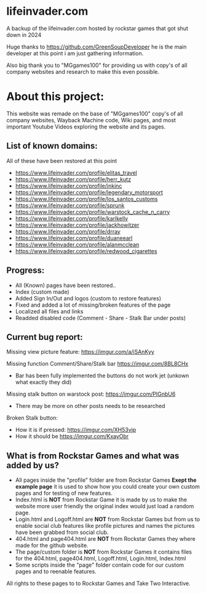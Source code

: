 # lifeinvader.com
A backup of the lifeinvader.com hosted by rockstar games that got shut down in 2024

Huge thanks to https://github.com/GreenSoupDeveloper he is the main developer at this point i am just gathering information.

Also big thank you to "MGgames100" for providing us with copy's of all company websites and research to make this even possible.

# About this project:
This website was remade on the base of "MGgames100" copy's of all company websites, Wayback Machine code, Wiki pages, and most important Youtube Videos exploring the website and its pages.

## List of known domains:
All of these have been restored at this point
- https://www.lifeinvader.com/profile/elitas_travel
- https://www.lifeinvader.com/profile/herr_kutz
- https://www.lifeinvader.com/profile/inkinc
- https://www.lifeinvader.com/profile/legendary_motorsport
- https://www.lifeinvader.com/profile/los_santos_customs
- https://www.lifeinvader.com/profile/sprunk
- https://www.lifeinvader.com/profile/warstock_cache_n_carry
- https://www.lifeinvader.com/profile/karlkelly 
- https://www.lifeinvader.com/profile/jackhowitzer
- https://www.lifeinvader.com/profile/drray
- https://www.lifeinvader.com/profile/duaneearl
- https://www.lifeinvader.com/profile/alanmcclean
- https://www.lifeinvader.com/profile/redwood_cigarettes

## Progress:
- All (Known) pages have been restored..
- Index (custom made)
- Added Sign In/Out and logos (custom to restore features)
- Fixed and added a lot of missing/broken features of the page
- Localized all files and links
- Readded disabled code (Comment - Share - Stalk Bar under posts)

## Current bug report:

Missing view picture feature: https://imgur.com/a/iSAnKyy

Missing function Comment/Share/Stalk bar https://imgur.com/8BL8CHx 
- Bar has been fully implemented the buttons do not work jet (unkown what exactly they did)

Missing stalk button on warstock post: https://imgur.com/PIGnbU6 
  - There may be more on other posts needs to be researched

Broken Stalk button:
- How it is if pressed: https://imgur.com/XH53vjp 
- How it should be https://imgur.com/KxayObr 

## What is from Rockstar Games and what was added by us?
- All pages inside the "profile" folder are from Rockstar Games **Exept the example page** it is used to show how you could create your own custom pages and for testing of new features.
- Index.html is **NOT** from Rockstar Game it is made by us to make the website more user friendly the original index would just load a random page.
- Login.html and Logoff.html are **NOT** from Rockstar Games but from us to enable social club features like profile pictures and names the pictures have been grabbed from social club.
- 404.html and page404.html are **NOT** from Rockstar Games they where made for the github website.
- The page/custom folder is **NOT** from Rockstar Games it contains files for the 404.html, page404.html, Logoff.html, Login.html, Index.html
- Some scripts inside the "page" folder contain code for our custom pages and to reenable features.

All rights to these pages to to Rockstar Games and Take Two Interactive.
